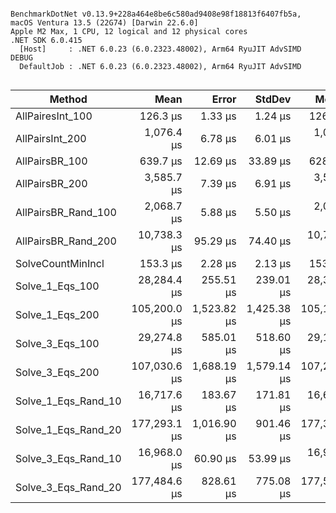```

BenchmarkDotNet v0.13.9+228a464e8be6c580ad9408e98f18813f6407fb5a, macOS Ventura 13.5 (22G74) [Darwin 22.6.0]
Apple M2 Max, 1 CPU, 12 logical and 12 physical cores
.NET SDK 6.0.415
  [Host]     : .NET 6.0.23 (6.0.2323.48002), Arm64 RyuJIT AdvSIMD DEBUG
  DefaultJob : .NET 6.0.23 (6.0.2323.48002), Arm64 RyuJIT AdvSIMD


```
| Method              | Mean         | Error       | StdDev      | Median       |
|-------------------- |-------------:|------------:|------------:|-------------:|
| AllPairesInt_100    |     126.3 μs |     1.33 μs |     1.24 μs |     126.3 μs |
| AllPairsInt_200     |   1,076.4 μs |     6.78 μs |     6.01 μs |   1,074.6 μs |
| AllPairsBR_100      |     639.7 μs |    12.69 μs |    33.89 μs |     628.6 μs |
| AllPairsBR_200      |   3,585.7 μs |     7.39 μs |     6.91 μs |   3,583.7 μs |
| AllPairsBR_Rand_100 |   2,068.7 μs |     5.88 μs |     5.50 μs |   2,071.2 μs |
| AllPairsBR_Rand_200 |  10,738.3 μs |    95.29 μs |    74.40 μs |  10,724.1 μs |
| SolveCountMinIncl   |     153.3 μs |     2.28 μs |     2.13 μs |     153.8 μs |
| Solve_1_Eqs_100     |  28,284.4 μs |   255.51 μs |   239.01 μs |  28,372.7 μs |
| Solve_1_Eqs_200     | 105,200.0 μs | 1,523.82 μs | 1,425.38 μs | 105,116.0 μs |
| Solve_3_Eqs_100     |  29,274.8 μs |   585.01 μs |   518.60 μs |  29,154.9 μs |
| Solve_3_Eqs_200     | 107,030.6 μs | 1,688.19 μs | 1,579.14 μs | 107,266.9 μs |
| Solve_1_Eqs_Rand_10 |  16,717.6 μs |   183.67 μs |   171.81 μs |  16,639.5 μs |
| Solve_1_Eqs_Rand_20 | 177,293.1 μs | 1,016.90 μs |   901.46 μs | 177,328.1 μs |
| Solve_3_Eqs_Rand_10 |  16,968.0 μs |    60.90 μs |    53.99 μs |  16,959.7 μs |
| Solve_3_Eqs_Rand_20 | 177,484.6 μs |   828.61 μs |   775.08 μs | 177,584.3 μs |

